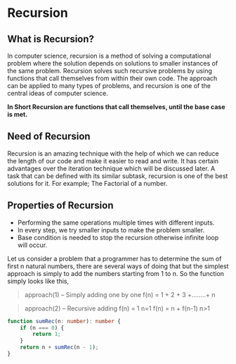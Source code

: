 # Recursion

## What is Recursion?
In computer science, recursion is a method of solving a computational problem where the solution depends on solutions to smaller instances of the same problem. Recursion solves such recursive problems by using functions that call themselves from within their own code. The approach can be applied to many types of problems, and recursion is one of the central ideas of computer science.

**In Short Recursion are functions that call themselves, until the base case is met.**

## Need of Recursion
Recursion is an amazing technique with the help of which we can reduce the length of our code and make it easier to read and write. It has certain advantages over the iteration technique which will be discussed later. A task that can be defined with its similar subtask, recursion is one of the best solutions for it. For example; The Factorial of a number.

## Properties of Recursion
- Performing the same operations multiple times with different inputs.
- In every step, we try smaller inputs to make the problem smaller.
- Base condition is needed to stop the recursion otherwise infinite loop will occur.


Let us consider a problem that a programmer has to determine the sum of first n natural numbers, there are several ways of doing that but the simplest approach is simply to add the numbers starting from 1 to n. So the function simply looks like this,
> approach(1) – Simply adding one by one
> f(n) = 1 + 2 + 3 +……..+ n

>approach(2) – Recursive adding
> f(n) = 1             n=1
> f(n) = n + f(n-1)    n>1
```typescript
function sumRec(n: number): number {
    if (n === 0) {
        return 1;
    }
    return n + sumRec(n - 1);
}
```
